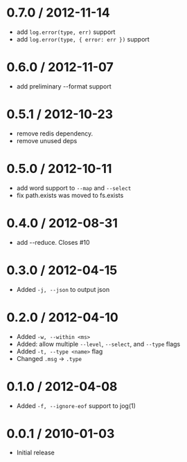 
0.7.0 / 2012-11-14 
==================

  * add `log.error(type, err)` support
  * add `log.error(type, { error: err })` support

0.6.0 / 2012-11-07 
==================

  * add preliminary --format support

0.5.1 / 2012-10-23 
==================

  * remove redis dependency.
  * remove unused deps

0.5.0 / 2012-10-11 
==================

  * add word support to `--map` and `--select`
  * fix path.exists was moved to fs.exists

0.4.0 / 2012-08-31 
==================

  * add --reduce. Closes #10

0.3.0 / 2012-04-15 
==================

  * Added `-j, --json` to output json

0.2.0 / 2012-04-10 
==================

  * Added `-w, --within <ms>`
  * Added: allow multiple `--level`, `--select`, and `--type` flags
  * Added `-t, --type <name>` flag
  * Changed `.msg` -> `.type`

0.1.0 / 2012-04-08 
==================

  * Added `-f, --ignore-eof` support to jog(1)

0.0.1 / 2010-01-03
==================

  * Initial release
